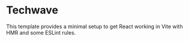# Techwave

This template provides a minimal setup to get React working in Vite with HMR and some ESLint rules.

